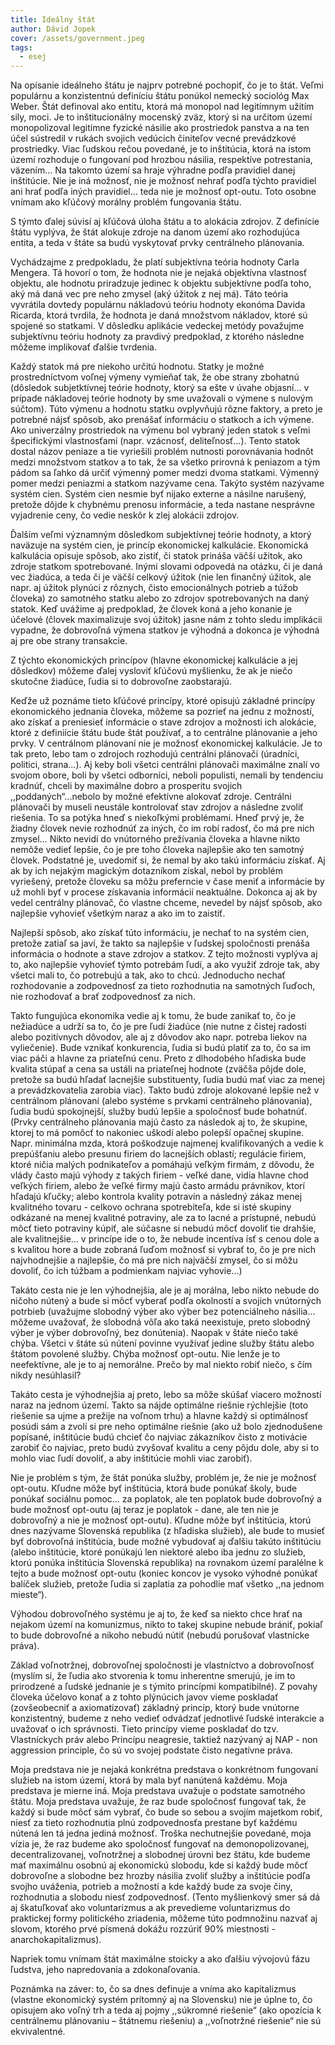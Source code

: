 ```yaml
---
title: Ideálny štát
author: Dávid Jopek
cover: /assets/government.jpeg
tags:
  - esej
---
```

Na opísanie ideálneho štátu je najprv potrebné pochopiť, čo je to štát. Veľmi populárnu a konzistentnú definíciu štátu ponúkol nemecký sociológ Max Weber. Štát definoval ako entitu, ktorá má monopol nad legitímnym užitím sily, moci. Je to inštitucionálny mocenský zväz, ktorý si na určitom území monopolizoval legitímne fyzické násilie ako prostriedok panstva a na ten účel sústredil v rukách svojich vedúcich činiteľov vecné prevádzkové prostriedky. Viac ľudskou rečou povedané, je to inštitúcia, ktorá na istom území rozhoduje o fungovaní pod hrozbou násilia, respektíve potrestania, väzením… Na takomto území sa hraje výhradne podľa pravidiel danej inštitúcie. Nie je iná možnosť, nie je možnosť nehrať podľa týchto pravidiel ani hrať podľa iných pravidiel… teda nie je možnosť opt-outu. Toto osobne vnímam ako kľúčový morálny problém fungovania štátu. 

S týmto ďalej súvisí aj kľúčová úloha štátu a to alokácia zdrojov. Z definície štátu vyplýva, že štát alokuje zdroje na danom území ako rozhodujúca entita, a teda v štáte sa budú vyskytovať prvky centrálneho plánovania.

Vychádzajme z predpokladu, že platí subjektívna teória hodnoty Carla Mengera. Tá hovorí o tom, že hodnota nie je nejaká objektívna vlastnosť objektu, ale hodnotu priradzuje jedinec k objektu subjektívne podľa toho, aký má daná vec pre neho zmysel (aký úžitok z nej má). Táto teória vyvrátila dovtedy populárnu nákladovú teóriu hodnoty ekonóma Davida Ricarda, ktorá tvrdila, že hodnota je daná množstvom nákladov, ktoré sú spojené so statkami. V dôsledku aplikácie vedeckej metódy považujme subjektívnu teóriu hodnoty za pravdivý predpoklad, z ktorého následne môžeme implikovať ďalšie tvrdenia.

Každý statok má pre niekoho určitú hodnotu. Statky je možné prostredníctvom voľnej výmeny vymieňať tak, že obe strany zbohatnú (dôsledok subjetktívnej teórie hodnoty, ktorý sa ešte v úvahe objasní… v prípade nákladovej teórie hodnoty by sme uvažovali o výmene s nulovým súčtom). Túto výmenu a hodnotu statku ovplyvňujú rôzne faktory, a preto je potrebné nájsť spôsob, ako prenášať informáciu o statkoch a ich výmene. Ako univerzálny prostriedok na výmenu bol vybraný jeden statok s veľmi špecifickými vlastnosťami (napr. vzácnosť, deliteľnosť…). Tento statok dostal názov peniaze a tie vyriešili problém nutnosti porovnávania hodnôt medzi množstvom statkov a to tak, že sa všetko prirovná k peniazom a tým pádom sa ľahko dá určiť výmenný pomer medzi dvoma statkami. Výmenný pomer medzi peniazmi a statkom nazývame cena. Takýto systém nazývame systém cien. Systém cien nesmie byť nijako externe a násilne narušený, pretože dôjde k chybnému prenosu informácie, a teda nastane nesprávne vyjadrenie ceny, čo vedie neskôr k zlej alokácii zdrojov.

Ďalším veľmi významným dôsledkom subjektívnej teórie hodnoty, a ktorý naväzuje na systém cien, je princíp ekonomickej kalkulácie. Ekonomická kalkulácia opisuje spôsob, ako zistiť, či statok prináša väčší užitok, ako zdroje statkom spotrebované. Inými slovami odpovedá na otázku, či je daná vec žiadúca, a teda či je väčší celkový úžitok (nie len finančný úžitok, ale napr. aj úžitok plynúci z rôznych, čisto emocionálnych potrieb a túžob človeka) zo samotného statku alebo zo zdrojov spotrebovaných na daný statok. Keď uvážime aj predpoklad, že človek koná a jeho konanie je účelové (človek maximalizuje svoj úžitok) jasne nám z tohto sledu implikácii vypadne, že dobrovoľná výmena statkov je výhodná a dokonca je výhodná aj pre obe strany transakcie.

Z týchto ekonomických princípov (hlavne ekonomickej kalkulácie a jej dôsledkov) môžeme ďalej vysloviť kľúčovú myšlienku, že ak je niečo skutočne žiadúce, ľudia si to dobrovoľne zaobstarajú.

Keďže už poznáme tieto kľúčové princípy, ktoré opisujú základné princípy ekonomického jednania človeka, môžeme sa pozrieť na jednu z možností, ako získať a preniesieť informácie o stave zdrojov a možnosti ich alokácie, ktoré z definiície štátu bude štát používať, a to centrálne plánovanie a jeho prvky. V centrálnom plánovaní nie je možnosť ekonomickej kalkulácie. Je to tak preto, lebo tam o zdrojoch rozhodujú centrálni plánovači (úradníci, politici, strana…). Aj keby boli všetci centrálni plánovači maximálne znalí vo svojom obore, boli by všetci odborníci, neboli populisti, nemali by tendenciu kradnúť, chceli by maximálne dobro a prosperitu svojich ,,poddaných“...nebolo by možné efektívne alokovať zdroje. Centrálni plánovači by museli neustále kontrolovať stav zdrojov a následne zvoliť riešenia. To sa potýka hneď s niekoľkými problémami. Hneď prvý je, že žiadny človek nevie rozhodnúť za iných, čo im robí radosť, čo má pre nich zmysel… Nikto nevidí do vnútorného prežívania človeka a hlavne nikto nemôže vedieť lepšie, čo je pre toho človeka najlepšie ako ten samotný človek. Podstatné je, uvedomiť si, že nemal by ako takú informáciu získať. Aj ak by ich nejakým magickým dotazníkom získal, nebol by problém vyriešený, pretože človeku sa môžu preferncie v čase meniť a informácie by už mohli byť v procese získavania informácií neaktuálne. Dokonca aj ak by vedel centrálny plánovač, čo vlastne chceme, nevedel by nájsť spôsob, ako najlepšie vyhovieť všetkým naraz a ako im to zaistiť.

Najlepší spôsob, ako získať túto informáciu, je nechať to na systém cien, pretože zatiaľ sa javí, že takto sa najlepšie v ľudskej spoločnosti prenáša informácia o hodnote a stave zdrojov a statkov. Z tejto možnosti vyplýva aj to, ako najlepšie vyhovieť týmto potrebám ľudí, a ako využiť zdroje tak, aby všetci mali to, čo potrebujú a tak, ako to chcú. Jednoducho nechať rozhodovanie a zodpovednosť za tieto rozhodnutia na samotných ľuďoch, nie rozhodovať a brať zodpovednosť za nich.

Takto fungujúca ekonomika vedie aj k tomu, že bude zanikať to, čo je nežiadúce a udrží sa to, čo je pre ľudí žiadúce (nie nutne z čistej radosti alebo pozitívnych dôvodov, ale aj z dôvodov ako napr. potreba liekov na vyliečenie). Bude vznikať konkurencia, ľudia si budú platiť za to, čo sa im viac páči a hlavne za priateľnú cenu. Preto z dlhodobého hľadiska bude kvalita stúpať a cena sa ustáli na priateľnej hodnote (zväčša pôjde dole, pretože sa budú hľadať lacnejšie substituenty, ľudia budú mať viac za menej a prevádzkovatelia zarobia viac). Takto budú zdroje alokované lepšie než v centrálnom plánovaní (alebo systéme s prvkami centrálneho plánovania), ľudia budú spokojnejší, služby budú lepšie a spoločnosť bude bohatnúť. (Prvky centrálneho plánovania majú často za následok aj to, že skupine, ktorej to má pomôcť to nakoniec uškodí alebo polepší opačnej skupine. Napr. minimálna mzda, ktorá poškodzuje najmenej kvalifikovaných a vedie k prepúšťaniu alebo presunu firiem do lacnejších oblastí; regulácie firiem, ktoré ničia malých podnikateľov a pomáhajú veľkým firmám, z dôvodu, že vlády často majú výhody z takých firiem - veľké dane, vidia hlavne chod veľkých firiem, alebo že veľké firmy majú často armádu právnikov, ktorí hľadajú kľučky; alebo kontrola kvality potravín a následný zákaz menej kvalitného tovaru - celkovo ochrana spotrebiteľa, kde si isté skupiny odkázané na menej kvalitné potraviny, ale za to lacné a prístupné, nebudú môcť tieto potraviny kúpiť, ale súčasne si nebudú môcť dovoliť tie drahšie, ale kvalitnejšie… v princípe ide o to, že nebude incentíva ísť s cenou dole a s kvalitou hore a bude zobraná ľuďom možnosť si vybrať to, čo je pre nich najvhodnejšie a najlepšie, čo má pre nich najväčší zmysel, čo si môžu dovoliť, čo ich túžbam a podmienkam najviac vyhovie...)

Takáto cesta nie je len výhodnejšia, ale je aj morálna, lebo nikto nebude do ničoho nútený a bude si môcť vyberať podľa okolností a svojich vnútorných potrbieb (uvažujme slobodný výber ako výber bez potenciálneho násilia… môžeme uvažovať, že slobodná vôľa ako taká neexistuje, preto slobodný výber je výber dobrovoľný, bez donútenia). Naopak v štáte niečo také chýba. Všetci v štáte sú nútení povinne využívať jedine služby štátu alebo štátom povolené služby. Chýba možnosť opt-outu. Nie lenže je to neefektívne, ale je to aj nemorálne. Prečo by mal niekto robiť niečo, s čím nikdy nesúhlasil?

Takáto cesta je výhodnejšia aj preto, lebo sa môže skúšať viacero možností naraz na jednom území. Takto sa nájde optimálne riešnie rýchlejšie (toto riešenie sa ujme a prežije na voľnom trhu) a hlavne každý si optimálnosť posúdi sám a zvolí si pre neho optimálne riešnie (ako už bolo zjednodušene popísané, inštitúcie budú chcieť čo najviac zákazníkov čisto z motivácie zarobiť čo najviac, preto budú zvyšovať kvalitu a ceny pôjdu dole, aby si to mohlo viac ľudí dovoliť, a aby inštitúcie mohli viac zarobiť).

Nie je problém s tým, že štát ponúka služby, problém je, že nie je možnosť opt-outu. Kľudne môže byť inštitúcia, ktorá bude ponúkať školy, bude ponúkať sociálnu pomoc… za poplatok, ale ten poplatok bude dobrovoľný a bude možnosť opt-outu (aj teraz je poplatok - dane, ale ten nie je dobrovoľný a nie je možnosť opt-outu). Kľudne môže byť inštitúcia, ktorú dnes nazývame Slovenská republika (z hľadiska služieb), ale bude to musieť byť dobrovoľná inštitúcia, bude možné vybudovať aj ďalšiu takúto inštitúciu (alebo inštitúcie, ktoré ponúkajú len niektoré alebo iba jednu zo služieb, ktorú ponúka inštitúcia Slovenská republika) na rovnakom území paralélne k tejto a bude možnosť opt-outu (koniec koncov je vysoko výhodné ponúkať balíček služieb, pretože ľudia si zaplatia za pohodlie mať všetko ,,na jednom mieste“).

Výhodou dobrovoľného systému je aj to, že keď sa niekto chce hrať na nejakom území na komunizmus, nikto to takej skupine nebude brániť, pokiaľ to bude dobrovoľné a nikoho nebudú nútiť (nebudú porušovať vlastnícke práva).

Základ voľnotržnej, dobrovoľnej spoločnosti je vlastníctvo a dobrovoľnosť (myslím si, že ľudia ako stvorenia k tomu inherentne smerujú, je im to prirodzené a ľudské jednanie je s týmito princípmi kompatibilné). Z povahy človeka účelovo konať a z tohto plýnúcich javov vieme poskladať (zovšeobecniť a axiomatizovať) základný princíp, ktorý bude vnútorne konzistentný, budeme z neho vedieť odvádzať jednotlivé ľudské interakcie a uvažovať o ich správnosti. Tieto princípy vieme poskladať do tzv. Vlastníckych práv alebo Princípu neagresie, taktiež nazývaný aj NAP - non aggression principle, čo sú vo svojej podstate čisto negatívne práva.

Moja predstava nie je nejaká konkrétna predstava o konkrétnom fungovaní služieb na istom území, ktorá by mala byť nanútená každému. Moja predstava je mierne iná. Moja predstava uvažuje o podstate samotného štátu. Moja predstava uvažuje, že raz bude spoločnosť fungovať tak, že každý si bude môcť sám vybrať, čo bude so sebou a svojím majetkom robiť, niesť za tieto rozhodnutia plnú zodpovednosťa prestane byť každému nútená len tá jedna jediná možnosť. Troška nechutnejšie povedané, moja vízia je, že raz budeme ako spoločnosť fungovať na demonopolizovanej, decentralizovanej, voľnotržnej a slobodnej úrovni bez štátu, kde budeme mať maximálnu osobnú aj ekonomickú slobodu, kde si každý bude môcť dobrovoľne a slobodne bez hrozby násilia zvoliť služby a inštitúcie podľa svojho uváženia, potrieb a možností a kde každý bude za svoje činy, rozhodnutia a slobodu niesť zodpovednosť. (Tento myšlienkový smer sá dá aj škatuľkovať ako voluntarizmus a ak prevedieme voluntarizmus do praktickej formy politického zriadenia, môžeme túto podmnožinu nazvať aj slovom, ktorého prvé písmená dokážu rozzúriť 90% miestnosti - anarchokapitalizmus).

Napriek tomu vnímam štát maximálne stoicky a ako ďalšiu vývojovú fázu ľudstva, jeho napredovania a zdokonaľovania.

Poznámka na záver: to, čo sa dnes definuje a vníma ako kapitalizmus (vlastne ekonomický systém prítomný aj na Slovensku) nie je úplne to, čo opisujem ako voľný trh a teda aj pojmy ,,súkromné riešenie“ (ako opozícia k centrálnemu plánovaniu – štátnemu riešeniu) a ,,voľnotržné riešenie“ nie sú ekvivalentné.